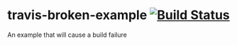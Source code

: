# travis-broken-example [![Build Status](https://travis-ci.org/caymard/travis-broken-example.svg?branch=master)](https://travis-ci.org/caymard/travis-broken-example)

An example that will cause a build failure
